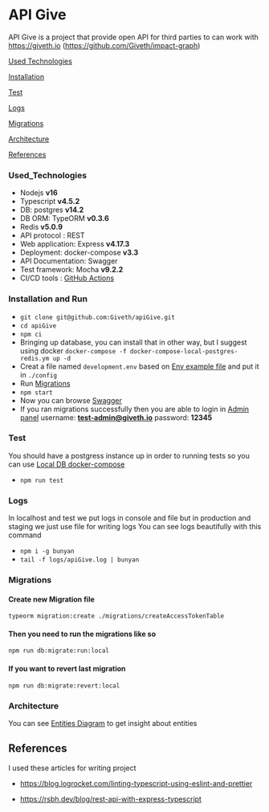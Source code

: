 # API Give
API Give is a project that provide open API for third parties to can work with https://giveth.io (https://github.com/Giveth/impact-graph)

[Used Technologies](#Used_Technologies)

[Installation](#Installation)

[Test](#Test)

[Logs](#Logs)

[Migrations](#Migrations)

[Architecture](#Architecture)

[References](#References)

### Used_Technologies
* Nodejs **v16**
* Typescript **v4.5.2**
* DB: postgres **v14.2**
* DB ORM: TypeORM **v0.3.6**
* Redis **v5.0.9**
* API protocol : REST
* Web application: Express **v4.17.3**
* Deployment: docker-compose **v3.3**
* API Documentation: Swagger
* Test framework: Mocha **v9.2.2**
* CI/CD tools : [GitHub Actions](https://github.com/Giveth/apiGive/blob/staging/.github/workflows/CI-CD.yml)

### Installation and Run

* `git clone git@github.com:Giveth/apiGive.git`
* `cd apiGive`
* `npm ci`
* Bringing up database, you can install that in other way, but I suggest
  using docker `docker-compose -f docker-compose-local-postgres-redis.ym up -d`
* Creat a file named `development.env` based on [Env example file](./config/example.env) and put it in `./config`
* Run [Migrations](#Migrations)
* `npm start`
* Now you can browse [Swagger](http:localhost:3040/docs)
* If you ran migrations successfully then you are able to login in  [Admin panel](http:localhost:3040/admin) username: **test-admin@giveth.io** password: **12345**

### Test
You should have a postgress instance up in order to running tests so you can use  [Local DB docker-compose](./docker-compose-local-postgres-redis.ym)
* `npm run test`

### Logs

In localhost and test we put logs in console and file but in production and staging we just use file for writing logs You can see logs beautifully with this command

* `npm i -g bunyan`
* `tail -f logs/apiGive.log | bunyan`

### Migrations

#### Create new Migration file

```
typeorm migration:create ./migrations/createAccessTokenTable
```


#### Then you need to run the migrations like so

```
npm run db:migrate:run:local
```

#### If you want to revert last migration

```
npm run db:migrate:revert:local
```

### Architecture

You can see [Entities Diagram](./diagrams/main_flow.md) to get insight about entities


## References

I used these articles for writing project

* https://blog.logrocket.com/linting-typescript-using-eslint-and-prettier

* https://rsbh.dev/blog/rest-api-with-express-typescript
